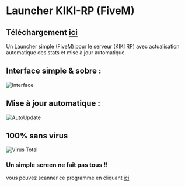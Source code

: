 # Launcher KIKI-RP (FiveM)
## Téléchargement [ici](https://github.com/L-architec-T/launcher-kiki-rp/releases/download/1.0.1/launcher-kiki-rp.zip)
Un Launcher simple (FiveM) pour le serveur (KIKI RP) avec actualisation automatique des stats et mise à jour automatique.
## Interface simple & sobre :
![Interface](https://i.gyazo.com/2b4313e4a4f7c2d9837a449493429a89.png)
## Mise à jour automatique :
![AutoUpdate](https://i.gyazo.com/98ac7423870392f9ab95439c36d7a5ca.png)
## 100% sans virus
![Virus Total](https://i.gyazo.com/30bd4dbf38029335398bf87a05f0ebd1.png)
### Un simple screen ne fait pas tous !!
vous pouvez scanner ce programme en cliquant [ici](https://www.virustotal.com/gui/)
